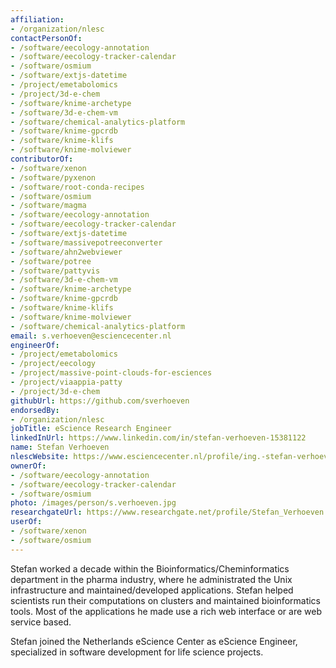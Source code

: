 ```yaml
---
affiliation:
- /organization/nlesc
contactPersonOf:
- /software/eecology-annotation
- /software/eecology-tracker-calendar
- /software/osmium
- /software/extjs-datetime
- /project/emetabolomics
- /project/3d-e-chem
- /software/knime-archetype
- /software/3d-e-chem-vm
- /software/chemical-analytics-platform
- /software/knime-gpcrdb
- /software/knime-klifs
- /software/knime-molviewer
contributorOf:
- /software/xenon
- /software/pyxenon
- /software/root-conda-recipes
- /software/osmium
- /software/magma
- /software/eecology-annotation
- /software/eecology-tracker-calendar
- /software/extjs-datetime
- /software/massivepotreeconverter
- /software/ahn2webviewer
- /software/potree
- /software/pattyvis
- /software/3d-e-chem-vm
- /software/knime-archetype
- /software/knime-gpcrdb
- /software/knime-klifs
- /software/knime-molviewer
- /software/chemical-analytics-platform
email: s.verhoeven@esciencecenter.nl
engineerOf:
- /project/emetabolomics
- /project/eecology
- /project/massive-point-clouds-for-esciences
- /project/viaappia-patty
- /project/3d-e-chem
githubUrl: https://github.com/sverhoeven
endorsedBy:
- /organization/nlesc
jobTitle: eScience Research Engineer
linkedInUrl: https://www.linkedin.com/in/stefan-verhoeven-15381122
name: Stefan Verhoeven
nlescWebsite: https://www.esciencecenter.nl/profile/ing.-stefan-verhoeven
ownerOf:
- /software/eecology-annotation
- /software/eecology-tracker-calendar
- /software/osmium
photo: /images/person/s.verhoeven.jpg
researchgateUrl: https://www.researchgate.net/profile/Stefan_Verhoeven
userOf:
- /software/xenon
- /software/osmium
---
```

Stefan worked a decade within the Bioinformatics/Cheminformatics department in the pharma industry, where he administrated the Unix infrastructure and maintained/developed applications. Stefan helped scientists run their computations on clusters and maintained bioinformatics tools.
Most of the applications he made use a rich web interface or are web service based.

Stefan joined the Netherlands eScience Center as eScience Engineer, specialized in software development for life science projects.

